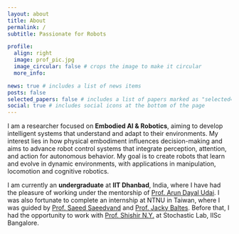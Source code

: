 ```yaml
---
layout: about
title: About
permalink: /
subtitle: Passionate for Robots

profile:
  align: right
  image: prof_pic.jpg
  image_circular: false # crops the image to make it circular
  more_info:

news: true # includes a list of news items
posts: false
selected_papers: false # includes a list of papers marked as "selected={true}"
social: true # includes social icons at the bottom of the page
---
```


I am a researcher focused on **Embodied AI & Robotics**, aiming to develop intelligent systems that understand and adapt to their environments. My interest lies in how physical embodiment influences decision-making and aims to advance robot control systems that integrate perception, attention, and action for autonomous behavior. My goal is to create robots that learn and evolve in dynamic environments, with applications in manipulation, locomotion and cognitive robotics.

I am currently an **undergraduate** at **IIT Dhanbad**, India, where I have had the pleasure of working under the mentorship of [Prof. Arun Dayal Udai](https://scholar.google.com/citations?user=T1LKSLwAAAAJ&hl=en). I was also fortunate to complete an internship at NTNU in Taiwan, where I was guided by [Prof. Saeed Saeedvand](https://scholar.google.com/citations?user=Ljf3pYgAAAAJ&hl=en) and [Prof. Jacky Baltes](https://scholar.google.com.tw/citations?user=557QR3kAAAAJ&hl=en). Before that, I had the opportunity to work with [Prof. Shishir N.Y.](https://www.shishirny.com/) at Stochastic Lab, IISc Bangalore.
